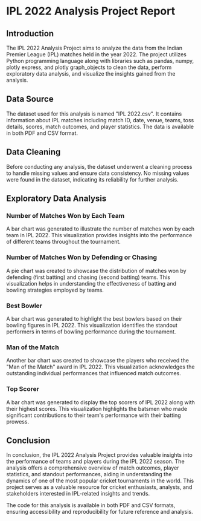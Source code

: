 # IPL 2022 Analysis Project Report

## Introduction
The IPL 2022 Analysis Project aims to analyze the data from the Indian Premier League (IPL) matches held in the year 2022. The project utilizes Python programming language along with libraries such as pandas, numpy, plotly express, and plotly graph_objects to clean the data, perform exploratory data analysis, and visualize the insights gained from the analysis.

## Data Source
The dataset used for this analysis is named "IPL 2022.csv". It contains information about IPL matches including match ID, date, venue, teams, toss details, scores, match outcomes, and player statistics. The data is available in both PDF and CSV format.

## Data Cleaning
Before conducting any analysis, the dataset underwent a cleaning process to handle missing values and ensure data consistency. No missing values were found in the dataset, indicating its reliability for further analysis.

## Exploratory Data Analysis

### Number of Matches Won by Each Team
A bar chart was generated to illustrate the number of matches won by each team in IPL 2022. This visualization provides insights into the performance of different teams throughout the tournament.

### Number of Matches Won by Defending or Chasing
A pie chart was created to showcase the distribution of matches won by defending (first batting) and chasing (second batting) teams. This visualization helps in understanding the effectiveness of batting and bowling strategies employed by teams.

### Best Bowler
A bar chart was generated to highlight the best bowlers based on their bowling figures in IPL 2022. This visualization identifies the standout performers in terms of bowling performance during the tournament.

### Man of the Match
Another bar chart was created to showcase the players who received the "Man of the Match" award in IPL 2022. This visualization acknowledges the outstanding individual performances that influenced match outcomes.

### Top Scorer
A bar chart was generated to display the top scorers of IPL 2022 along with their highest scores. This visualization highlights the batsmen who made significant contributions to their team's performance with their batting prowess.

## Conclusion
In conclusion, the IPL 2022 Analysis Project provides valuable insights into the performance of teams and players during the IPL 2022 season. The analysis offers a comprehensive overview of match outcomes, player statistics, and standout performances, aiding in understanding the dynamics of one of the most popular cricket tournaments in the world. This project serves as a valuable resource for cricket enthusiasts, analysts, and stakeholders interested in IPL-related insights and trends.

The code for this analysis is available in both PDF and CSV formats, ensuring accessibility and reproducibility for future reference and analysis.
